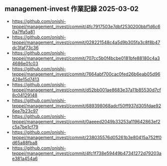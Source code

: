 ## management-invest 作業記録 2025-03-02
- https://github.com/onishi-teppei/management_invest/commit/4fc7917503e7dbf2530200bbf1d6c60a7ffa5a81 <br>
- https://github.com/onishi-teppei/management_invest/commit/028221548c4a5d9b305fa3c8f8b47dc3faf73c36 <br>
- https://github.com/onishi-teppei/management_invest/commit/707cc5b0f4bcbe0181bfe88180c4a34686e01c03 <br>
- https://github.com/onishi-teppei/management_invest/commit/7664abf700cac0fed26b6eab05d96428e15d7413 <br>
- https://github.com/onishi-teppei/management_invest/commit/d52bb001ae8683e37a11b85530d7cf8c04129148 <br>
- https://github.com/onishi-teppei/management_invest/commit/689398068adcf50ff937d305fdae926ee7b23c97 <br>
- https://github.com/onishi-teppei/management_invest/commit/0aeeed2049b33253a119642863ef2c5a7be1cf79 <br>
- https://github.com/onishi-teppei/management_invest/commit/238035576d05261b3e80415a752ff0d65a88fba8 <br>
- https://github.com/onishi-teppei/management_invest/commit/4fc1f738e59449b47341272d79203ae381a454a6 <br>
